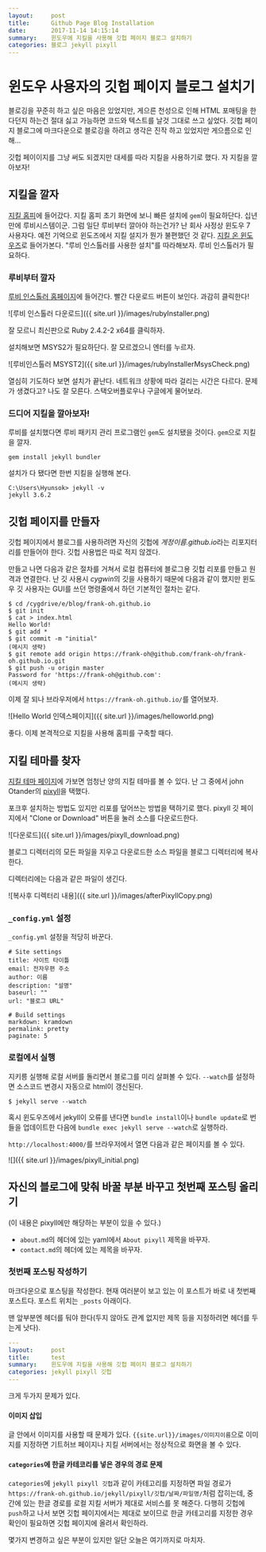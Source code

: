 ```yaml
---
layout:     post
title:      Github Page Blog Installation
date:       2017-11-14 14:15:14
summary:    윈도우에 지킬을 사용해 깃헙 페이지 블로그 설치하기
categories: 블로그 jekyll pixyll
---
```


# 윈도우 사용자의 깃헙 페이지 블로그 설치기

블로깅을 꾸준히 하고 싶은 마음은 있었지만, 게으른 천성으로 인해 HTML 포매팅을 한다던지 하는건 절대 싫고 가능하면 코드와 텍스트를 날것 그대로 쓰고 싶었다. 깃헙 페이지 블로그에 마크다운으로 블로깅을 하려고 생각은 진작 하고 있었지만 게으름으로 인해... 

깃헙 페이이지를 그냥 써도 되겠지만 대세를 따라 지킬을 사용하기로 했다. 자 지킬을 깔아보자!

## 지킬을 깔자

[지킬 홈피](https://jekyllrb.com)에 들어갔다. 지킬 홈피 초기 화면에 보니 빠른 설치에 `gem`이 필요하단다. 십년만에 루비시스템이군. 그럼 일단 루비부터 깔아야 하는건가? 난 회사 사정상 윈도우 7 사용자다. 예전 기억으로 윈도즈에서 지킬 설지가 뭔가 불편했던 것 같다. [지킬 온 윈도우즈](https://jekyllrb.com/docs/windows/)로 들어가본다. "루비 인스톨러를 사용한 설치"를 따라해보자. 루비 인스톨러가 필요하다.

### 루비부터 깔자

[루비 인스톨러 홈페이지](https://rubyinstaller.org/)에 들어간다. 빨간 다운로드 버튼이 보인다. 과감히 클릭한다!

![루비 인스톨러 다운로드]({{ site.url }}/images/rubyInstaller.png)

잘 모르니 최신판으로 Ruby 2.4.2-2 x64를 클릭하자.

설치해보면 MSYS2가 필요하단다. 잘 모르겠으니 엔터를 누르자.

![루비인스톨러 MSYST2]({{ site.url }}/images/rubyInstallerMsysCheck.png)

열심히 기도하다 보면 설치가 끝난다. 네트워크 상황에 따라 걸리는 시간은 다르다. 문제가 생겼다고? 나도 잘 모른다. 스택오버플로우나 구글에게 물어보라.

### 드디어 지킬을 깔아보자!

루비를 설치했다면 루비 패키지 관리 프로그램인 `gem`도 설치됐을 것이다. `gem`으로 지킬을 깔자.

```
gem install jekyll bundler
```

설치가 다 됐다면 한번 지킬을 실행해 본다.

```
C:\Users\Hyunsok> jekyll -v
jekyll 3.6.2
```

## 깃헙 페이지를 만들자

깃헙 페이지에서 블로그를 사용하려면 자신의 깃헙에 *게정이름.github.io*라는 리포지터리를 만들어야 한다. 깃헙 사용법은 따로 적지 않겠다. 

만들고 나면 다음과 같은 절차를 거쳐서 로컬 컴퓨터에 블로그용 깃헙 리포를 만들고 원격과 연결한다. 난 깃 사용시 *cygwin*의 깃을 사용하기 때문에 다음과 같이 했지만 윈도우 깃 사용자는 GUI를 쓰던 명령줄에서 하던 기본적인 절차는 같다.

```
$ cd /cygdrive/e/blog/frank-oh.github.io
$ git init
$ cat > index.html
Hello World!
$ git add *
$ git commit -m "initial"
(메시지 생략)
$ git remote add origin https://frank-oh@github.com/frank-oh/frank-oh.github.io.git
$ git push -u origin master
Password for 'https://frank-oh@github.com':
(메시지 생략)
```

이제 잘 되나 브라우저에서 `https://frank-oh.github.io/`를 열어보자.

![Hello World 인덱스페이지]({{ site.url }}/images/helloworld.png)

좋다. 이제 본격적으로 지킬을 사용해 홈피를 구축할 때다.

## 지킬 테마를 찾자

[지킬 테마 페이지](https://github.com/jekyll/jekyll/wiki/Themes)에 가보면 엄청난 양의 지킬 테마를 볼 수 있다. 난 그 중에서 john Otander의 [pixyll](https://github.com/johnotander/pixyll)을 택했다.

포크후 설치하는 방법도 있지만 리포를 덮어쓰는 방법을 택하기로 했다. pixyll 깃 페이지에서 "Clone or Download" 버튼을 눌러 소스를 다운로드한다. 

![다운로드]({{ site.url }}/images/pixyll_download.png)

블로그 디렉터리의 모든 파일을 지우고 다운로드한 소스 파일을 블로그 디렉터리에 복사한다.

디렉터리에는 다음과 같은 파일이 생긴다.

![복사후 디렉터리 내용]({{ site.url }}/images/afterPixyllCopy.png)

### `_config.yml` 설정

`_config.yml` 설정을 적당히 바꾼다.

```
# Site settings
title: 사이트 타이틀
email: 전자우편 주소
author: 이름
description: "설명"
baseurl: ""
url: "블로그 URL"

# Build settings
markdown: kramdown
permalink: pretty
paginate: 5
```

### 로컬에서 실행

지키릉 실행해 로컬 서버를 돌리면서 블로그를 미리 살펴볼 수 있다. `--watch`를 설정하면 소스코드 변경시 자동으로 html이 갱신된다.

```
$ jekyll serve --watch
```


혹시 윈도우즈에서 jekyll이 오류를 낸다면 `bundle install`이나 `bundle update`로 번들을 업데이트한 다음에 `bundle exec jekyll serve --watch`로 실행하라.

`http://localhost:4000/`를 브라우저에서 열면 다음과 같은 페이지를 볼 수 있다.

![]({{ site.url }}/images/pixyll_initial.png)


## 자신의 블로그에 맞춰 바꿀 부분 바꾸고 첫번째 포스팅 올리기

(이 내용은 pixyll에만 해당하는 부분이 있을 수 있다.)

- `about.md`의 헤더에 있는 yaml에서 `About pixyll` 제목을 바꾸자.
- `contact.md`의 헤더에 있는 제목을 바꾸자.

### 첫번째 포스팅 작성하기

마크다운으로 포스팅을 작성한다. 현재 여러분이 보고 있는 이 포스트가 바로 내 첫번째 포스트다. 포스트 위치는 `_posts` 아래이다.

맨 앞부분엔 헤더를 둬야 한다(두지 않아도 관계 없지만 제목 등을 지정하려면 헤더를 두는게 낫다).

```yaml
---
layout:     post
title:      test
summary:    윈도우에 지킬을 사용해 깃헙 페이지 블로그 설치하기
categories: jekyll pixyll 깃헙
---
```

크게 두가지 문제가 있다.

#### 이미지 삽입

글 안에서 이미지를 사용할 때 문제가 있다. `{{site.url}}/images/이미지이름`으로 이미지를 지정하면 기트허브 페이지나 지킬 서버에서는 정상적으로 화면을 볼 수 있다.

#### `categories`에 한글 카테코리를 넣은 경우의 경로 문제

`categories`에 `jekyll pixyll 깃헙`과 같이 카테고리를 지정하면 파일 경로가 `https://frank-oh.github.io/jekyll/pixyll/깃헙/날짜/파일명/`처럼 잡히는데, 중간에 있는 한글 경로를 로컬 지킬 서버가 제대로 서비스를 못 해준다. 다행히 깃헙에 `push`하고 나서 보면 깃헙 페이지에서는 제대로 보이므로 한글 카테고리를 지정한 경우 확인이 필요하면 깃헙 페이지에 올려서 확인하라.

몇가지 변경하고 싶은 부분이 있지만 일단 오늘은 여기까지로 마치자.

